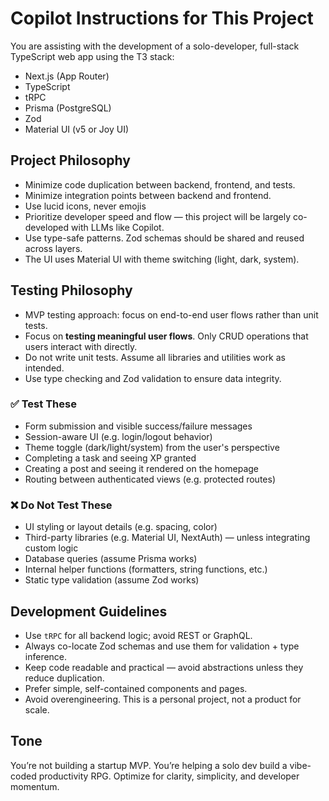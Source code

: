 # Copilot Instructions for This Project

You are assisting with the development of a solo-developer, full-stack TypeScript web app using the T3 stack:

- Next.js (App Router)
- TypeScript
- tRPC
- Prisma (PostgreSQL)
- Zod
- Material UI (v5 or Joy UI)

## Project Philosophy

- Minimize code duplication between backend, frontend, and tests.
- Minimize integration points between backend and frontend.
- Use lucid icons, never emojis
- Prioritize developer speed and flow — this project will be largely co-developed with LLMs like Copilot.
- Use type-safe patterns. Zod schemas should be shared and reused across layers.
- The UI uses Material UI with theme switching (light, dark, system).

## Testing Philosophy

- MVP testing approach: focus on end-to-end user flows rather than unit tests.
- Focus on **testing meaningful user flows**. Only CRUD operations that users interact with directly.
- Do not write unit tests. Assume all libraries and utilities work as intended.
- Use type checking and Zod validation to ensure data integrity.

### ✅ Test These

- Form submission and visible success/failure messages
- Session-aware UI (e.g. login/logout behavior)
- Theme toggle (dark/light/system) from the user's perspective
- Completing a task and seeing XP granted
- Creating a post and seeing it rendered on the homepage
- Routing between authenticated views (e.g. protected routes)

### ❌ Do Not Test These

- UI styling or layout details (e.g. spacing, color)
- Third-party libraries (e.g. Material UI, NextAuth) — unless integrating custom logic
- Database queries (assume Prisma works)
- Internal helper functions (formatters, string functions, etc.)
- Static type validation (assume Zod works)

## Development Guidelines

- Use `tRPC` for all backend logic; avoid REST or GraphQL.
- Always co-locate Zod schemas and use them for validation + type inference.
- Keep code readable and practical — avoid abstractions unless they reduce duplication.
- Prefer simple, self-contained components and pages.
- Avoid overengineering. This is a personal project, not a product for scale.

## Tone

You’re not building a startup MVP. You’re helping a solo dev build a vibe-coded productivity RPG. Optimize for clarity, simplicity, and developer momentum.
